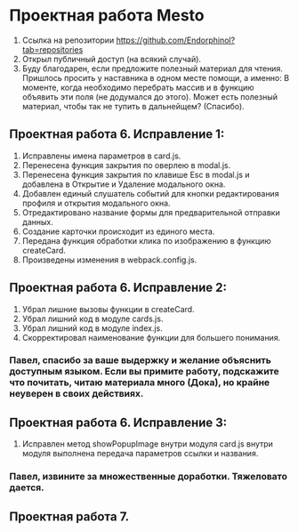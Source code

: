 # Проектная работа Mesto

1. Cсылка на репозитории https://github.com/Endorphinol?tab=repositories
2. Открыл публичный доступ (на всякий случай).
3. Буду благодарен, если предложите полезный материал для чтения. Пришлось просить у наставника в одном месте помощи, а именно: В моменте, когда необходимо перебрать массив и в функцию объявить эти поля (не додумался до этого). Может есть полезный материал, чтобы так не тупить в дальнейщем? (Спасибо).

## Проектная работа 6. Исправление 1:
1. Исправлены имена параметров в сard.js.
2. Перенесена функция закрытия по оверлею в modal.js.
3. Перенесена функция закрытия по клавише Esc в modal.js и добавлена в Открытие и Удаление модального окна.
4. Добавлен единый слушатель событий для кнопки редактирования профиля и открытия модального окна.
5. Отредактировано название формы для предварительной отправки данных.
6. Cоздание карточки происходит из единого места.
7. Передана функция обработки клика по изображению в функцию createCard.
8. Произведены изменения в webpack.config.js.

## Проектная работа 6. Исправление 2:
1. Убрал лишние вызовы функции в createCard. 
2. Убрал лишний код в модуле сards.js.
3. Убрал лишний код в модуле index.js.
4. Скорректировал наименование функции для большего понимания. 

### Павел, cпасибо за ваше выдержку и желание объяснить доступным языком. Если вы примите работу, подскажите что почитать, читаю материала много (Дока), но крайне неуверен в своих действиях.


## Проектная работа 6. Исправление 3:
1. Исправлен метод  showPopupImage внутри модуля card.js внутри модуля выполнена передача параметров ссылки и названия. 

### Павел, извините за множественные доработки. Тяжеловато дается.

## Проектная работа 7. 
